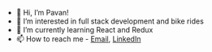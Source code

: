 - 👋 Hi, I’m Pavan!
- 👀 I’m interested in full stack development and bike rides
- 🌱 I’m currently learning React and Redux
- 📫 How to reach me - [Email](mailto:shekarpavan97@gmail.com), [LinkedIn](https://www.linkedin.com/in/pavansshekar/)

